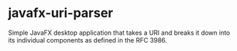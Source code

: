 javafx-uri-parser
=================

Simple JavaFX desktop application that takes a URI and breaks it down into its individual components as defined in the RFC 3986.
